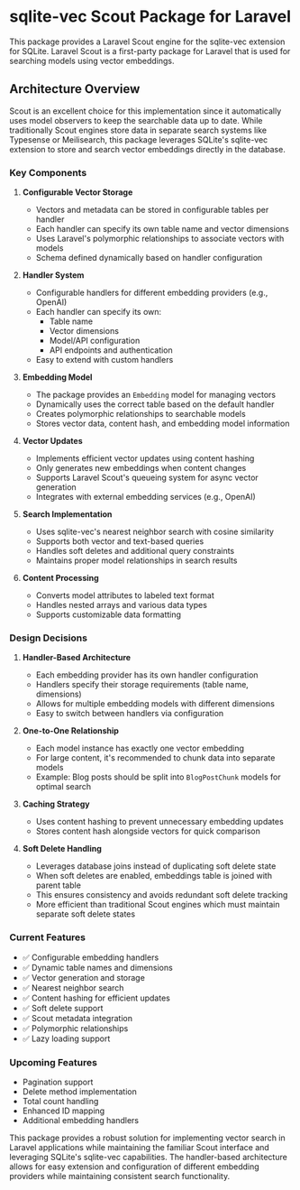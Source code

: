 # sqlite-vec Scout Package for Laravel

This package provides a Laravel Scout engine for the sqlite-vec extension for SQLite. Laravel Scout is a first-party package for Laravel that is used for searching models using vector embeddings.

## Architecture Overview

Scout is an excellent choice for this implementation since it automatically uses model observers to keep the searchable data up to date. While traditionally Scout engines store data in separate search systems like Typesense or Meilisearch, this package leverages SQLite's sqlite-vec extension to store and search vector embeddings directly in the database.

### Key Components

1. **Configurable Vector Storage**
   - Vectors and metadata can be stored in configurable tables per handler
   - Each handler can specify its own table name and vector dimensions
   - Uses Laravel's polymorphic relationships to associate vectors with models
   - Schema defined dynamically based on handler configuration

2. **Handler System**
   - Configurable handlers for different embedding providers (e.g., OpenAI)
   - Each handler can specify its own:
     - Table name
     - Vector dimensions
     - Model/API configuration
     - API endpoints and authentication
   - Easy to extend with custom handlers

3. **Embedding Model**
   - The package provides an `Embedding` model for managing vectors
   - Dynamically uses the correct table based on the default handler
   - Creates polymorphic relationships to searchable models
   - Stores vector data, content hash, and embedding model information

4. **Vector Updates**
   - Implements efficient vector updates using content hashing
   - Only generates new embeddings when content changes
   - Supports Laravel Scout's queueing system for async vector generation
   - Integrates with external embedding services (e.g., OpenAI)

5. **Search Implementation**
   - Uses sqlite-vec's nearest neighbor search with cosine similarity
   - Supports both vector and text-based queries
   - Handles soft deletes and additional query constraints
   - Maintains proper model relationships in search results

6. **Content Processing**
   - Converts model attributes to labeled text format
   - Handles nested arrays and various data types
   - Supports customizable data formatting

### Design Decisions

1. **Handler-Based Architecture**
   - Each embedding provider has its own handler configuration
   - Handlers specify their storage requirements (table name, dimensions)
   - Allows for multiple embedding models with different dimensions
   - Easy to switch between handlers via configuration

2. **One-to-One Relationship**
   - Each model instance has exactly one vector embedding
   - For large content, it's recommended to chunk data into separate models
   - Example: Blog posts should be split into `BlogPostChunk` models for optimal search

3. **Caching Strategy**
   - Uses content hashing to prevent unnecessary embedding updates
   - Stores content hash alongside vectors for quick comparison

4. **Soft Delete Handling**
   - Leverages database joins instead of duplicating soft delete state
   - When soft deletes are enabled, embeddings table is joined with parent table
   - This ensures consistency and avoids redundant soft delete tracking
   - More efficient than traditional Scout engines which must maintain separate soft delete states

### Current Features

- ✅ Configurable embedding handlers
- ✅ Dynamic table names and dimensions
- ✅ Vector generation and storage
- ✅ Nearest neighbor search
- ✅ Content hashing for efficient updates
- ✅ Soft delete support
- ✅ Scout metadata integration
- ✅ Polymorphic relationships
- ✅ Lazy loading support

### Upcoming Features

- Pagination support
- Delete method implementation
- Total count handling
- Enhanced ID mapping
- Additional embedding handlers

This package provides a robust solution for implementing vector search in Laravel applications while maintaining the familiar Scout interface and leveraging SQLite's sqlite-vec capabilities. The handler-based architecture allows for easy extension and configuration of different embedding providers while maintaining consistent search functionality.
